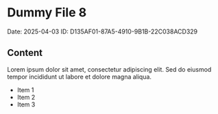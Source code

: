 # Dummy File 8

Date: 2025-04-03
ID: D135AF01-87A5-4910-9B1B-22C038ACD329

## Content

Lorem ipsum dolor sit amet, consectetur adipiscing elit.
Sed do eiusmod tempor incididunt ut labore et dolore magna aliqua.

* Item 1
* Item 2
* Item 3


